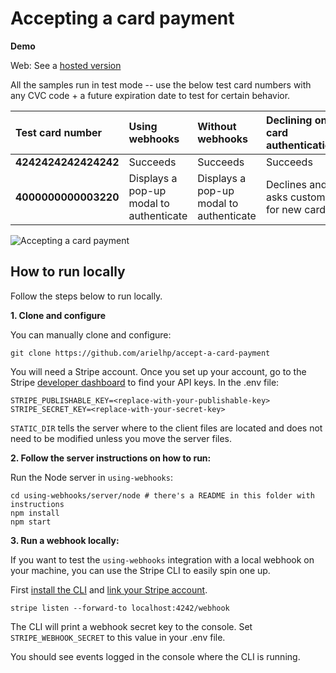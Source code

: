 # Accepting a card payment

**Demo**

Web: See a [hosted version](https://hhqhp.sse.codesandbox.io/)

All the samples run in test mode -- use the below test card numbers with any CVC code + a future expiration date to test for certain behavior.

<!-- prettier-ignore -->
| Test card number     | Using webhooks | Without webhooks | Declining on card authentication |
:--- | :--- | :--- | :---
**4242424242424242** | Succeeds  | Succeeds  | Succeeds |
**4000000000003220** | Displays a pop-up modal to authenticate  | Displays a pop-up modal to authenticate  | Declines and asks customer for new card |

<img src="./web-elements-card-payment.gif" alt="Accepting a card payment" align="center">


## How to run locally

Follow the steps below to run locally.

**1. Clone and configure**

You can manually clone and configure:

```
git clone https://github.com/arielhp/accept-a-card-payment
```

You will need a Stripe account. Once you set up your account, go to the Stripe [developer dashboard](https://stripe.com/docs/development#api-keys) to find your API keys. In the .env file:

```
STRIPE_PUBLISHABLE_KEY=<replace-with-your-publishable-key>
STRIPE_SECRET_KEY=<replace-with-your-secret-key>
```

`STATIC_DIR` tells the server where to the client files are located and does not need to be modified unless you move the server files.

**2. Follow the server instructions on how to run:**

Run the Node server in `using-webhooks`:

```
cd using-webhooks/server/node # there's a README in this folder with instructions
npm install
npm start
```

**3. Run a webhook locally:**

If you want to test the `using-webhooks` integration with a local webhook on your machine, you can use the Stripe CLI to easily spin one up.

First [install the CLI](https://stripe.com/docs/stripe-cli) and [link your Stripe account](https://stripe.com/docs/stripe-cli#link-account).

```
stripe listen --forward-to localhost:4242/webhook
```

The CLI will print a webhook secret key to the console. Set `STRIPE_WEBHOOK_SECRET` to this value in your .env file.

You should see events logged in the console where the CLI is running.
